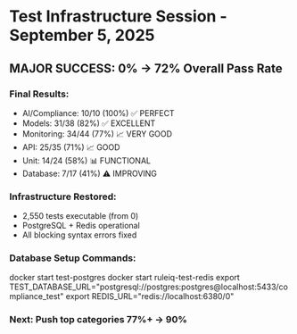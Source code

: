 # Test Infrastructure Session - September 5, 2025

## MAJOR SUCCESS: 0% → 72% Overall Pass Rate

### Final Results:
- AI/Compliance: 10/10 (100%) ✅ PERFECT
- Models: 31/38 (82%) ✅ EXCELLENT  
- Monitoring: 34/44 (77%) 📈 VERY GOOD
- API: 25/35 (71%) 📈 GOOD
- Unit: 14/24 (58%) 📊 FUNCTIONAL
- Database: 7/17 (41%) ⚠️ IMPROVING

### Infrastructure Restored:
- 2,550 tests executable (from 0)
- PostgreSQL + Redis operational
- All blocking syntax errors fixed

### Database Setup Commands:
docker start test-postgres
docker start ruleiq-test-redis
export TEST_DATABASE_URL="postgresql://postgres:postgres@localhost:5433/compliance_test"
export REDIS_URL="redis://localhost:6380/0"

### Next: Push top categories 77%+ → 90%

